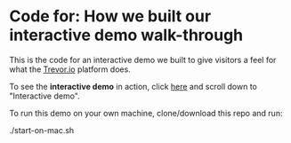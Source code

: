 # Code for: How we built our interactive demo walk-through

This is the code for an interactive demo we built to give visitors a feel for what the [Trevor.io](https://trevor.io) platform does.

To see the **interactive demo** in action, click [here](https://trevor.io#demo) and scroll down to "Interactive demo".

To run this demo on your own machine, clone/download this repo and run:

./start-on-mac.sh

